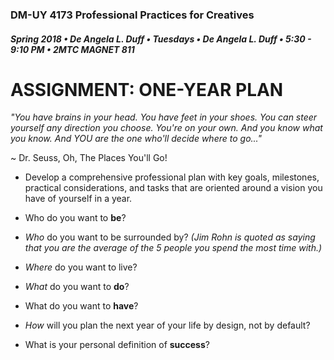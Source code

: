 ### DM-UY 4173 Professional Practices for Creatives
##### Spring 2018 • De Angela L. Duff • Tuesdays • De Angela L. Duff • 5:30 - 9:10 PM • 2MTC MAGNET 811

# ASSIGNMENT: ONE-YEAR PLAN

_"You have brains in your head. You have feet in your shoes. You can steer yourself any direction you choose. You're on your own. And you know what you know. And YOU are the one who'll decide where to go..."_

~ Dr. Seuss, Oh, The Places You'll Go!

* Develop a comprehensive professional plan with key goals, milestones, practical considerations, and tasks that are oriented around a vision you have of yourself in a year.

* Who do you want to **be**?
* *Who* do you want to be surrounded by? *(Jim Rohn is quoted as saying that you are the average of the 5 people you spend the most time with.)*
* *Where* do you want to live?
* *What* do you want to **do**?
* What do you want to **have**?
* *How* will you plan the next year of your life by design, not by default?
* What is your personal definition of **success**?


